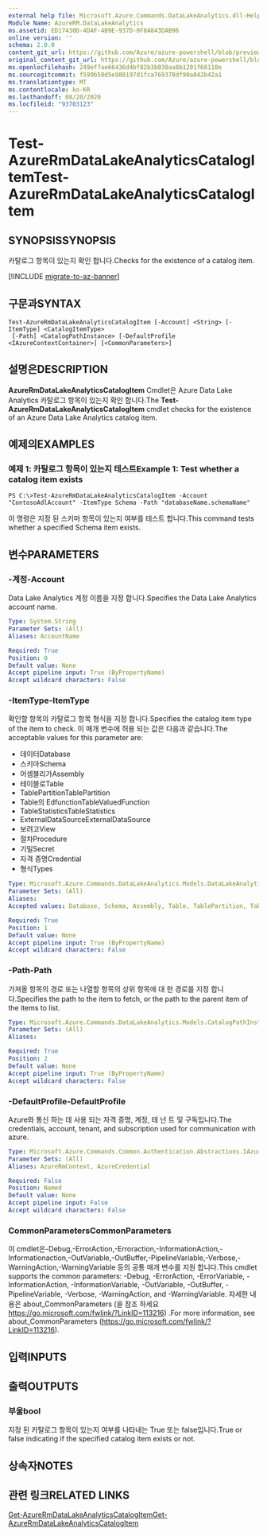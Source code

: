 ```yaml
---
external help file: Microsoft.Azure.Commands.DataLakeAnalytics.dll-Help.xml
Module Name: AzureRM.DataLakeAnalytics
ms.assetid: ED17430D-4DAF-4B9E-937D-0F8A843DAB96
online version: ''
schema: 2.0.0
content_git_url: https://github.com/Azure/azure-powershell/blob/preview/src/ResourceManager/DataLakeAnalytics/Commands.DataLakeAnalytics/help/Test-AzureRmDataLakeAnalyticsCatalogItem.md
original_content_git_url: https://github.com/Azure/azure-powershell/blob/preview/src/ResourceManager/DataLakeAnalytics/Commands.DataLakeAnalytics/help/Test-AzureRmDataLakeAnalyticsCatalogItem.md
ms.openlocfilehash: 249ef7ae66436d4bf82b3b038aa8b1201f68110e
ms.sourcegitcommit: f599b50d5e980197d1fca769378df90a842b42a1
ms.translationtype: MT
ms.contentlocale: ko-KR
ms.lasthandoff: 08/20/2020
ms.locfileid: "93703123"
---
```

# <span data-ttu-id="9927e-101">Test-AzureRmDataLakeAnalyticsCatalogItem</span><span class="sxs-lookup"><span data-stu-id="9927e-101">Test-AzureRmDataLakeAnalyticsCatalogItem</span></span>

## <span data-ttu-id="9927e-102">SYNOPSIS</span><span class="sxs-lookup"><span data-stu-id="9927e-102">SYNOPSIS</span></span>
<span data-ttu-id="9927e-103">카탈로그 항목이 있는지 확인 합니다.</span><span class="sxs-lookup"><span data-stu-id="9927e-103">Checks for the existence of a catalog item.</span></span>

[!INCLUDE [migrate-to-az-banner](../../includes/migrate-to-az-banner.md)]

## <span data-ttu-id="9927e-104">구문과</span><span class="sxs-lookup"><span data-stu-id="9927e-104">SYNTAX</span></span>

```
Test-AzureRmDataLakeAnalyticsCatalogItem [-Account] <String> [-ItemType] <CatalogItemType>
 [-Path] <CatalogPathInstance> [-DefaultProfile <IAzureContextContainer>] [<CommonParameters>]
```

## <span data-ttu-id="9927e-105">설명은</span><span class="sxs-lookup"><span data-stu-id="9927e-105">DESCRIPTION</span></span>
<span data-ttu-id="9927e-106">**AzureRmDataLakeAnalyticsCatalogItem** Cmdlet은 Azure Data Lake Analytics 카탈로그 항목이 있는지 확인 합니다.</span><span class="sxs-lookup"><span data-stu-id="9927e-106">The **Test-AzureRmDataLakeAnalyticsCatalogItem** cmdlet checks for the existence of an Azure Data Lake Analytics catalog item.</span></span>

## <span data-ttu-id="9927e-107">예제의</span><span class="sxs-lookup"><span data-stu-id="9927e-107">EXAMPLES</span></span>

### <span data-ttu-id="9927e-108">예제 1: 카탈로그 항목이 있는지 테스트</span><span class="sxs-lookup"><span data-stu-id="9927e-108">Example 1: Test whether a catalog item exists</span></span>
```
PS C:\>Test-AzureRmDataLakeAnalyticsCatalogItem -Account "ContosoAdlAccount" -ItemType Schema -Path "databaseName.schemaName"
```

<span data-ttu-id="9927e-109">이 명령은 지정 된 스키마 항목이 있는지 여부를 테스트 합니다.</span><span class="sxs-lookup"><span data-stu-id="9927e-109">This command tests whether a specified Schema item exists.</span></span>

## <span data-ttu-id="9927e-110">변수</span><span class="sxs-lookup"><span data-stu-id="9927e-110">PARAMETERS</span></span>

### <span data-ttu-id="9927e-111">-계정</span><span class="sxs-lookup"><span data-stu-id="9927e-111">-Account</span></span>
<span data-ttu-id="9927e-112">Data Lake Analytics 계정 이름을 지정 합니다.</span><span class="sxs-lookup"><span data-stu-id="9927e-112">Specifies the Data Lake Analytics account name.</span></span>

```yaml
Type: System.String
Parameter Sets: (All)
Aliases: AccountName

Required: True
Position: 0
Default value: None
Accept pipeline input: True (ByPropertyName)
Accept wildcard characters: False
```

### <span data-ttu-id="9927e-113">-ItemType</span><span class="sxs-lookup"><span data-stu-id="9927e-113">-ItemType</span></span>
<span data-ttu-id="9927e-114">확인할 항목의 카탈로그 항목 형식을 지정 합니다.</span><span class="sxs-lookup"><span data-stu-id="9927e-114">Specifies the catalog item type of the item to check.</span></span>
<span data-ttu-id="9927e-115">이 매개 변수에 허용 되는 값은 다음과 같습니다.</span><span class="sxs-lookup"><span data-stu-id="9927e-115">The acceptable values for this parameter are:</span></span>

- <span data-ttu-id="9927e-116">데이터</span><span class="sxs-lookup"><span data-stu-id="9927e-116">Database</span></span>
- <span data-ttu-id="9927e-117">스키마</span><span class="sxs-lookup"><span data-stu-id="9927e-117">Schema</span></span>
- <span data-ttu-id="9927e-118">어셈블리가</span><span class="sxs-lookup"><span data-stu-id="9927e-118">Assembly</span></span>
- <span data-ttu-id="9927e-119">테이블로</span><span class="sxs-lookup"><span data-stu-id="9927e-119">Table</span></span>
- <span data-ttu-id="9927e-120">TablePartition</span><span class="sxs-lookup"><span data-stu-id="9927e-120">TablePartition</span></span>
- <span data-ttu-id="9927e-121">Table의 Edfunction</span><span class="sxs-lookup"><span data-stu-id="9927e-121">TableValuedFunction</span></span>
- <span data-ttu-id="9927e-122">TableStatistics</span><span class="sxs-lookup"><span data-stu-id="9927e-122">TableStatistics</span></span>
- <span data-ttu-id="9927e-123">ExternalDataSource</span><span class="sxs-lookup"><span data-stu-id="9927e-123">ExternalDataSource</span></span>
- <span data-ttu-id="9927e-124">보려고</span><span class="sxs-lookup"><span data-stu-id="9927e-124">View</span></span>
- <span data-ttu-id="9927e-125">절차</span><span class="sxs-lookup"><span data-stu-id="9927e-125">Procedure</span></span>
- <span data-ttu-id="9927e-126">기밀</span><span class="sxs-lookup"><span data-stu-id="9927e-126">Secret</span></span>
- <span data-ttu-id="9927e-127">자격 증명</span><span class="sxs-lookup"><span data-stu-id="9927e-127">Credential</span></span>
- <span data-ttu-id="9927e-128">형식</span><span class="sxs-lookup"><span data-stu-id="9927e-128">Types</span></span>

```yaml
Type: Microsoft.Azure.Commands.DataLakeAnalytics.Models.DataLakeAnalyticsEnums+CatalogItemType
Parameter Sets: (All)
Aliases: 
Accepted values: Database, Schema, Assembly, Table, TablePartition, TableValuedFunction, TableStatistics, ExternalDataSource, View, Procedure, Secret, Credential, Types, Package

Required: True
Position: 1
Default value: None
Accept pipeline input: True (ByPropertyName)
Accept wildcard characters: False
```

### <span data-ttu-id="9927e-129">-Path</span><span class="sxs-lookup"><span data-stu-id="9927e-129">-Path</span></span>
<span data-ttu-id="9927e-130">가져올 항목의 경로 또는 나열할 항목의 상위 항목에 대 한 경로를 지정 합니다.</span><span class="sxs-lookup"><span data-stu-id="9927e-130">Specifies the path to the item to fetch, or the path to the parent item of the items to list.</span></span>

```yaml
Type: Microsoft.Azure.Commands.DataLakeAnalytics.Models.CatalogPathInstance
Parameter Sets: (All)
Aliases: 

Required: True
Position: 2
Default value: None
Accept pipeline input: True (ByPropertyName)
Accept wildcard characters: False
```

### <span data-ttu-id="9927e-131">-DefaultProfile</span><span class="sxs-lookup"><span data-stu-id="9927e-131">-DefaultProfile</span></span>
<span data-ttu-id="9927e-132">Azure와 통신 하는 데 사용 되는 자격 증명, 계정, 테 넌 트 및 구독입니다.</span><span class="sxs-lookup"><span data-stu-id="9927e-132">The credentials, account, tenant, and subscription used for communication with azure.</span></span>

```yaml
Type: Microsoft.Azure.Commands.Common.Authentication.Abstractions.IAzureContextContainer
Parameter Sets: (All)
Aliases: AzureRmContext, AzureCredential

Required: False
Position: Named
Default value: None
Accept pipeline input: False
Accept wildcard characters: False
```

### <span data-ttu-id="9927e-133">CommonParameters</span><span class="sxs-lookup"><span data-stu-id="9927e-133">CommonParameters</span></span>
<span data-ttu-id="9927e-134">이 cmdlet은-Debug,-ErrorAction,-Erroraction,-InformationAction,-Informationaction,-OutVariable,-OutBuffer,-PipelineVariable,-Verbose,-WarningAction,-WarningVariable 등의 공통 매개 변수를 지원 합니다.</span><span class="sxs-lookup"><span data-stu-id="9927e-134">This cmdlet supports the common parameters: -Debug, -ErrorAction, -ErrorVariable, -InformationAction, -InformationVariable, -OutVariable, -OutBuffer, -PipelineVariable, -Verbose, -WarningAction, and -WarningVariable.</span></span> <span data-ttu-id="9927e-135">자세한 내용은 about_CommonParameters (을 참조 하세요 https://go.microsoft.com/fwlink/?LinkID=113216) .</span><span class="sxs-lookup"><span data-stu-id="9927e-135">For more information, see about_CommonParameters (https://go.microsoft.com/fwlink/?LinkID=113216).</span></span>

## <span data-ttu-id="9927e-136">입력</span><span class="sxs-lookup"><span data-stu-id="9927e-136">INPUTS</span></span>

## <span data-ttu-id="9927e-137">출력</span><span class="sxs-lookup"><span data-stu-id="9927e-137">OUTPUTS</span></span>

### <span data-ttu-id="9927e-138">부울</span><span class="sxs-lookup"><span data-stu-id="9927e-138">bool</span></span>
<span data-ttu-id="9927e-139">지정 된 카탈로그 항목이 있는지 여부를 나타내는 True 또는 false입니다.</span><span class="sxs-lookup"><span data-stu-id="9927e-139">True or false indicating if the specified catalog item exists or not.</span></span>

## <span data-ttu-id="9927e-140">상속자</span><span class="sxs-lookup"><span data-stu-id="9927e-140">NOTES</span></span>

## <span data-ttu-id="9927e-141">관련 링크</span><span class="sxs-lookup"><span data-stu-id="9927e-141">RELATED LINKS</span></span>

[<span data-ttu-id="9927e-142">Get-AzureRmDataLakeAnalyticsCatalogItem</span><span class="sxs-lookup"><span data-stu-id="9927e-142">Get-AzureRmDataLakeAnalyticsCatalogItem</span></span>](./Get-AzureRmDataLakeAnalyticsCatalogItem.md)



